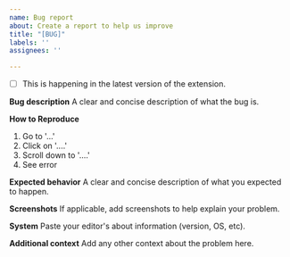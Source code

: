 ```yaml
---
name: Bug report
about: Create a report to help us improve
title: "[BUG]"
labels: ''
assignees: ''

---
```


 - [ ] This is happening in the latest version of the extension.

**Bug description**
A clear and concise description of what the bug is.

**How to Reproduce**
1. Go to '...'
2. Click on '....'
3. Scroll down to '....'
4. See error

**Expected behavior**
A clear and concise description of what you expected to happen.

**Screenshots**
If applicable, add screenshots to help explain your problem.

**System**
Paste your editor's about information (version, OS, etc).

**Additional context**
Add any other context about the problem here.
